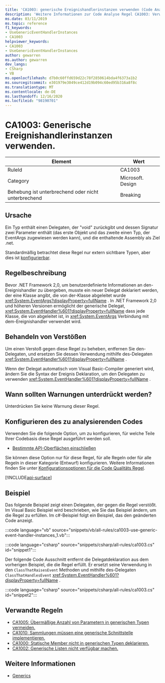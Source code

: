 ```yaml
---
title: 'CA1003: generische Ereignishandlerinstanzen verwenden (Code Analyse)'
description: 'Weitere Informationen zur Code Analyse Regel CA1003: Verwenden von generischen Ereignishandlerinstanzen'
ms.date: 03/11/2019
ms.topic: reference
f1_keywords:
- UseGenericEventHandlerInstances
- CA1003
helpviewer_keywords:
- CA1003
- UseGenericEventHandlerInstances
author: gewarren
ms.author: gewarren
dev_langs:
- CSharp
- VB
ms.openlocfilehash: d7b0c60ffd659d22c78f2850614bda4f6373a1b2
ms.sourcegitcommit: e301979e3049ce412d19b094c60ed95b316a8f8c
ms.translationtype: MT
ms.contentlocale: de-DE
ms.lasthandoff: 12/16/2020
ms.locfileid: "98190701"
---
```

# <a name="ca1003-use-generic-event-handler-instances"></a>CA1003: Generische Ereignishandlerinstanzen verwenden.

| Element                                     | Wert            |
|------------------------------------------|------------------|
| RuleId                                   | CA1003           |
| Category                                 | Microsoft. Design |
| Behebung ist unterbrechend oder nicht unterbrechend | Breaking         |

## <a name="cause"></a>Ursache

Ein Typ enthält einen Delegaten, der "void" zurückgibt und dessen Signatur zwei Parameter enthält (das erste Objekt und das zweite einen Typ, der EventArgs zugewiesen werden kann), und die enthaltende Assembly als Ziel .net.

Standardmäßig betrachtet diese Regel nur extern sichtbare Typen, aber dies ist [konfigurierbar](#configure-code-to-analyze).

## <a name="rule-description"></a>Regelbeschreibung

Bevor .NET Framework 2,0, um benutzerdefinierte Informationen an den-Ereignishandler zu übergeben, musste ein neuer Delegat deklariert werden, der eine Klasse angibt, die von der-Klasse abgeleitet wurde <xref:System.EventArgs?displayProperty=fullName> . In .NET Framework 2,0 und höheren Versionen ermöglicht der generische Delegat, <xref:System.EventHandler%601?displayProperty=fullName> dass jede Klasse, die von abgeleitet ist, in <xref:System.EventArgs> Verbindung mit dem-Ereignishandler verwendet wird.

## <a name="how-to-fix-violations"></a>Behandeln von Verstößen

Um einen Verstoß gegen diese Regel zu beheben, entfernen Sie den-Delegaten, und ersetzen Sie dessen Verwendung mithilfe des-Delegaten <xref:System.EventHandler%601?displayProperty=fullName> .

Wenn der Delegat automatisch vom Visual Basic-Compiler generiert wird, ändern Sie die Syntax der Ereignis Deklaration, um den Delegaten zu verwenden <xref:System.EventHandler%601?displayProperty=fullName> .

## <a name="when-to-suppress-warnings"></a>Wann sollten Warnungen unterdrückt werden?

Unterdrücken Sie keine Warnung dieser Regel.

## <a name="configure-code-to-analyze"></a>Konfigurieren des zu analysierenden Codes

Verwenden Sie die folgende Option, um zu konfigurieren, für welche Teile Ihrer Codebasis diese Regel ausgeführt werden soll.

- [Bestimmte API-Oberflächen einschließen](#include-specific-api-surfaces)

Sie können diese Option nur für diese Regel, für alle Regeln oder für alle Regeln in dieser Kategorie (Entwurf) konfigurieren. Weitere Informationen finden Sie unter [Konfigurationsoptionen für die Code Qualitäts Regel](../code-quality-rule-options.md).

[!INCLUDE[api-surface](~/includes/code-analysis/api-surface.md)]

## <a name="example"></a>Beispiel

Das folgende Beispiel zeigt einen Delegaten, der gegen die Regel verstößt. Im Visual Basic Beispiel wird beschrieben, wie Sie das Beispiel ändern, um die Regel zu erfüllen. Im c#-Beispiel folgt ein Beispiel, das den geänderten Code anzeigt.

:::code language="vb" source="snippets/vb/all-rules/ca1003-use-generic-event-handler-instances_1.vb":::

:::code language="csharp" source="snippets/csharp/all-rules/ca1003.cs" id="snippet1":::

Der folgende Code Ausschnitt entfernt die Delegatdeklaration aus dem vorherigen Beispiel, die die Regel erfüllt. Er ersetzt seine Verwendung in den `ClassThatRaisesEvent` Methoden und mithilfe des-Delegaten `ClassThatHandlesEvent` <xref:System.EventHandler%601?displayProperty=fullName> .

:::code language="csharp" source="snippets/csharp/all-rules/ca1003.cs" id="snippet2":::

## <a name="related-rules"></a>Verwandte Regeln

- [CA1005: Übermäßige Anzahl von Parametern in generischen Typen vermeiden.](ca1005.md)
- [CA1010: Sammlungen müssen eine generische Schnittstelle implementieren.](ca1010.md)
- [CA1000: Statische Member nicht in generischen Typen deklarieren.](ca1000.md)
- [CA1002: Generische Listen nicht verfügbar machen.](ca1002.md)

## <a name="see-also"></a>Weitere Informationen

- [Generics](../../../csharp/programming-guide/generics/index.md)
